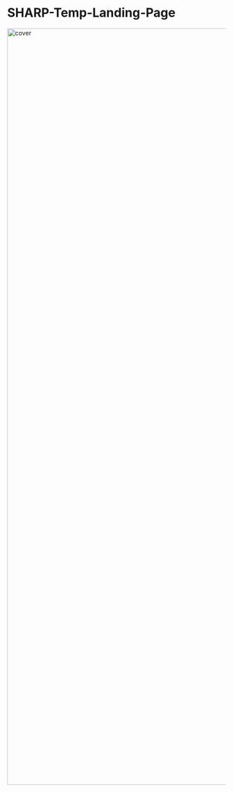 # SHARP-Temp-Landing-Page
<img width="1739" alt="cover" src="https://github.com/Blackadder331/SHARP-Temp-Landing-Page/assets/10698943/9e7ec38b-02d7-4131-81f2-56800315ad2c">
